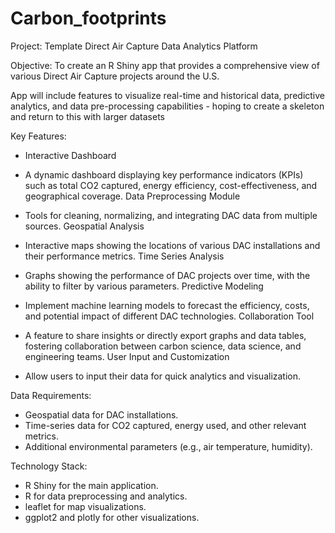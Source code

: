 # Carbon_footprints

Project: Template Direct Air Capture Data Analytics Platform

Objective:
To create an R Shiny app that provides a comprehensive view of various Direct Air Capture projects around the U.S. 

App will include features to visualize real-time and historical data, predictive analytics, and data pre-processing capabilities - hoping to create a skeleton and return to this with larger datasets

Key Features:
- Interactive Dashboard

- A dynamic dashboard displaying key performance indicators (KPIs) such as total CO2 captured, energy efficiency, cost-effectiveness, and geographical coverage.
Data Preprocessing Module

- Tools for cleaning, normalizing, and integrating DAC data from multiple sources.
Geospatial Analysis

- Interactive maps showing the locations of various DAC installations and their performance metrics.
Time Series Analysis

- Graphs showing the performance of DAC projects over time, with the ability to filter by various parameters.
Predictive Modeling

- Implement machine learning models to forecast the efficiency, costs, and potential impact of different DAC technologies.
Collaboration Tool

- A feature to share insights or directly export graphs and data tables, fostering collaboration between carbon science, data science, and engineering teams.
User Input and Customization

- Allow users to input their data for quick analytics and visualization.

  
Data Requirements:
- Geospatial data for DAC installations.
- Time-series data for CO2 captured, energy used, and other relevant metrics.
- Additional environmental parameters (e.g., air temperature, humidity).

Technology Stack:
- R Shiny for the main application.
- R for data preprocessing and analytics.
- leaflet for map visualizations.
- ggplot2 and plotly for other visualizations.


